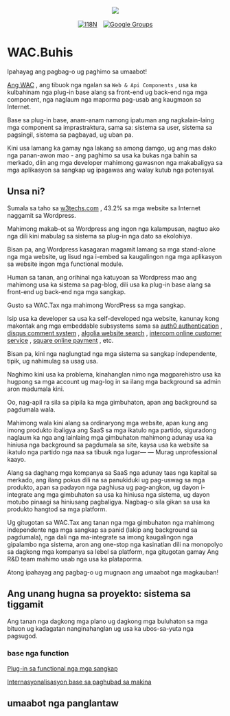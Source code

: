 <p align="center"><a href="https://wac.tax"><img src="https://cdn.jsdelivr.net/gh/wactax/img/logo.svg"/></a></p><p align="center"><a href="https://github.com/wactax/wac.tax/blob/main/doc/README.md#readme"><img alt="I18N" src="https://cdn.jsdelivr.net/gh/wactax/img/t.svg"/></a>　<a href="https://groups.google.com/u/2/g/wactax"><img alt="Google Groups" src="https://cdn.jsdelivr.net/gh/wactax/img/g-groups.svg"/></a></p>

# WAC.Buhis

Ipahayag ang pagbag-o ug paghimo sa umaabot!

[Ang WAC](https://wac.tax) , ang tibuok nga ngalan sa `Web & Api Components` , usa ka kulbahinam nga plug-in base alang sa front-end ug back-end nga mga component, nga naglaum nga maporma pag-usab ang kaugmaon sa Internet.

Base sa plug-in base, anam-anam namong ipatuman ang nagkalain-laing mga component sa imprastraktura, sama sa: sistema sa user, sistema sa pagsingil, sistema sa pagbayad, ug uban pa.

Kini usa lamang ka gamay nga lakang sa among damgo, ug ang mas dako nga panan-awon mao - ang paghimo sa usa ka bukas nga bahin sa merkado, diin ang mga developer mahimong gawasnon nga makabaligya sa mga aplikasyon sa sangkap ug ipagawas ang walay kutub nga potensyal.

## Unsa ni?

Sumala sa taho sa [w3techs.com](https://w3techs.com/technologies/details/cm-wordpress) , 43.2% sa mga website sa Internet naggamit sa Wordpress.

Mahimong makab-ot sa Wordpress ang ingon nga kalampusan, nagtuo ako nga dili kini mabulag sa sistema sa plug-in nga dato sa ekolohiya.

Bisan pa, ang Wordpress kasagaran magamit lamang sa mga stand-alone nga mga website, ug lisud nga i-embed sa kaugalingon nga mga aplikasyon sa website ingon mga functional module.

Human sa tanan, ang orihinal nga katuyoan sa Wordpress mao ang mahimong usa ka sistema sa pag-blog, dili usa ka plug-in base alang sa front-end ug back-end nga mga sangkap.

Gusto sa WAC.Tax nga mahimong WordPress sa mga sangkap.

Isip usa ka developer sa usa ka self-developed nga website, kanunay kong makontak ang mga embeddable subsystems sama sa [auth0 authentication](https://auth0.com) , [disqus comment system](https://disqus.com) , [algolia website search](https://www.algolia.com) , [intercom online customer service](https://www.intercom.com) , [square online payment](https://developer.squareup.com/docs/web-payments/overview) , etc.

Bisan pa, kini nga naglungtad nga mga sistema sa sangkap independente, tipik, ug nahimulag sa usag usa.

Naghimo kini usa ka problema, kinahanglan nimo nga magparehistro usa ka hugpong sa mga account ug mag-log in sa ilang mga background sa admin aron madumala kini.

Oo, nag-apil ra sila sa pipila ka mga gimbuhaton, apan ang background sa pagdumala wala.

Mahimong wala kini alang sa ordinaryong mga website, apan kung ang imong produkto ibaligya ang SaaS sa mga ikatulo nga partido, siguradong naglaum ka nga ang lainlaing mga gimbuhaton mahimong adunay usa ka hiniusa nga background sa pagdumala sa site, kaysa usa ka website sa ikatulo nga partido nga naa sa tibuuk nga lugar— — Murag unprofessional kaayo.

Alang sa daghang mga kompanya sa SaaS nga adunay taas nga kapital sa merkado, ang ilang pokus dili na sa panukiduki ug pag-uswag sa mga produkto, apan sa padayon nga paghiusa ug pag-angkon, ug dayon i-integrate ang mga gimbuhaton sa usa ka hiniusa nga sistema, ug dayon motubo pinaagi sa hiniusang pagbaligya. Nagbag-o sila gikan sa usa ka produkto hangtod sa mga platform.

Ug gitugotan sa WAC.Tax ang tanan nga mga gimbuhaton nga mahimong independente nga mga sangkap sa panid (lakip ang background sa pagdumala), nga dali nga ma-integrate sa imong kaugalingon nga gipalambo nga sistema, aron ang one-stop nga kasinatian dili na monopolyo sa dagkong mga kompanya sa lebel sa platform, nga gitugotan gamay Ang R&D team mahimo usab nga usa ka plataporma.

Atong ipahayag ang pagbag-o ug mugnaon ang umaabot nga magkauban!

## Ang unang hugna sa proyekto: sistema sa tiggamit

Ang tanan nga dagkong mga plano ug dagkong mga buluhaton sa mga bituon ug kadagatan nanginahanglan ug usa ka ubos-sa-yuta nga pagsugod.

### base nga function

[Plug-in sa functional nga mga sangkap](./pkg.md)

[Internasyonalisasyon base sa paghubad sa makina](./i18n.md)

## umaabot nga panglantaw

